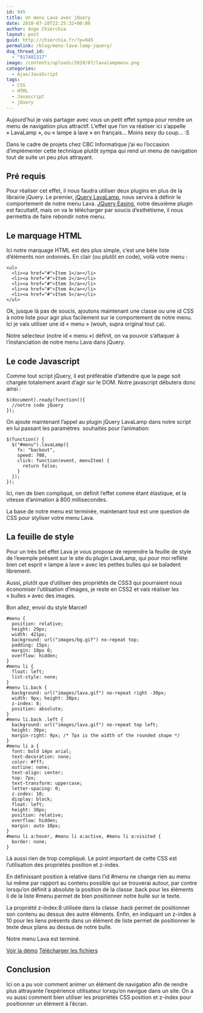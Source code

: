 ```yaml
---
id: 945
title: Un menu Lava avec jQuery
date: 2010-07-28T22:25:32+00:00
author: Ange Chierchia
layout: post
guid: http://chierchia.fr/?p=945
permalink: /blog/menu-lava-lamp-jquery/
dsq_thread_id:
  - "917481317"
image: /contents/uploads/2010/07/lavalampmenu.png
categories:
  - Ajax/JavaScript
tags:
  - CSS
  - HTML
  - Javascript
  - jQuery
---
```

Aujourd&rsquo;hui je vais partager avec vous un petit effet sympa pour rendre un menu de navigation plus attractif. L&rsquo;effet que l&rsquo;on va réaliser ici s&rsquo;appelle &laquo;&nbsp;LavaLamp&nbsp;&raquo;, ou &laquo;&nbsp;lampe à lave&nbsp;&raquo; en français&#8230; Moins sexy du coup&#8230; :S<!--more-->

Dans le cadre de projets chez CBC Informatique j&rsquo;ai eu l&rsquo;occasion d&rsquo;implémenter cette technique plutôt sympa qui rend un menu de navigation tout de suite un peu plus attrayant.

## Pré requis

Pour réaliser cet effet, il nous faudra utiliser deux plugins en plus de la librairie jQuery. Le premier, <a title="jQuery LavaLamp" href="http://plugins.jquery.com/project/lavalamp2" target="_blank">jQuery LavaLamp</a>, nous servira à définir le comportement de notre menu Lava. <a title="jQuery Easing" href="http://plugins.jquery.com/project/Easing" target="_blank">JQuery Easing</a>, notre deuxième plugin est facultatif, mais on va le télécharger par soucis d&rsquo;esthétisme, il nous permettra de faire rebondir notre menu.

## Le marquage HTML

Ici notre marquage HTML est des plus simple, c&rsquo;est une bête liste d&rsquo;éléments non ordonnés. En clair (ou plutôt en code), voilà votre menu :

    <ul>
      <li><a href="#">Item 1</a></li>
      <li><a href="#">Item 2</a></li>
      <li><a href="#">Item 3</a></li>
      <li><a href="#">Item 4</a></li>
      <li><a href="#">Item 5</a></li>
    </ul>

Ok, jusque là pas de soucis, ajoutons maintenant une classe ou une id CSS à notre liste pour agir plus facilement sur le comportement de notre menu. Ici je vais utiliser une id &laquo;&nbsp;menu&nbsp;&raquo; (wouh, supra original tout ça).

Notre sélecteur (notre id &laquo;&nbsp;menu&nbsp;&raquo;) définit, on va pouvoir s&rsquo;attaquer à l&rsquo;instanciation de notre menu Lava dans jQuery.

## Le code Javascript

Comme tout script jQuery, il est préférable d&rsquo;attendre que la page soit chargée totalement avant d&rsquo;agir sur le DOM. Notre javascript débutera donc ainsi :

    $(document).ready(function(){
      //notre code jQuery
    });

On ajoute maintenant l&rsquo;appel au plugin jQuery LavaLamp dans notre script en lui passant les paramètres  souhaités pour l&rsquo;animation:

    $(function() {
      $("#menu").lavaLamp({
        fx: "backout",
        speed: 700,
        click: function(event, menuItem) {
          return false;
        }
      });
    });

Ici, rien de bien compliqué, on définit l&rsquo;effet comme étant élastique, et la vitesse d&rsquo;animation à 800 millisecondes.

La base de notre menu est terminée, maintenant tout est une question de CSS pour styliser votre menu Lava.

## La feuille de style

Pour un très bel effet Lava je vous propose de reprendre la feuille de style de l&rsquo;exemple présent sur le site du plugin LavaLamp, qui pour moi reflète bien cet esprit &laquo;&nbsp;lampe à lave&nbsp;&raquo; avec les petites bulles qui se baladent librement.

Aussi, plutôt que d&rsquo;utiliser des propriétés de CSS3 qui pourraient nous économiser l&rsquo;utilisation d&rsquo;images, je reste en CSS2 et vais réaliser les &laquo;&nbsp;bulles&nbsp;&raquo; avec des images.

Bon allez, envoi du style Marcel!

    #menu {
      position: relative;
      height: 29px;
      width: 421px;
      background: url("images/bg.gif") no-repeat top;
      padding: 15px;
      margin: 10px 0;
      overflow: hidden;
    }
    #menu li {
      float: left;
      list-style: none;
    }
    #menu li.back {
      background: url("images/lava.gif") no-repeat right -30px;
      width: 9px; height: 30px;
      z-index: 8;
      position: absolute;
    }
    #menu li.back .left {
      background: url("images/lava.gif") no-repeat top left;
      height: 30px;
      margin-right: 9px; /* 7px is the width of the rounded shape */
    }
    #menu li a {
      font: bold 14px arial;
      text-decoration: none;
      color: #fff;
      outline: none;
      text-align: center;
      top: 7px;
      text-transform: uppercase;
      letter-spacing: 0;
      z-index: 10;
      display: block;
      float: left;
      height: 30px;
      position: relative;
      overflow: hidden;
      margin: auto 10px;
    }
    #menu li a:hover, #menu li a:active, #menu li a:visited {
      border: none;
    }

Là aussi rien de trop compliqué. Le point important de cette CSS est l&rsquo;utilisation des propriétés position et z-index.

En définissant position à relative dans l&rsquo;id #menu ne change rien au menu lui même par rapport au contenu possible qui se trouverai autour, par contre lorsqu&rsquo;on définit à absolute la position de la classe .back pour les éléments li de la liste #menu permet de bien positionner notre bulle sur le texte.

La propriété z-index:8 utilisée dans la classe .back permet de positionner son contenu au dessus des autre éléments. Enfin, en indiquant un z-index à 10 pour les liens présents dans un élément de liste permet de positionner le texte deux plans au dessus de notre bulle.

Notre menu Lava est terminé.

[Voir la démo](http://demo.angechierchia.com/lavalampmenu/) [Télécharger les fichiers](https://github.com/nighcrawl/demo.chierchia.fr/tree/master/lavalampmenu)

## Conclusion

Ici on a pu voir comment animer un élément de navigation afin de rendre plus attrayante l&rsquo;expérience utilisateur lorsqu&rsquo;on navigue dans un site. On a vu aussi comment bien utiliser les propriétés CSS position et z-index pour positionner un élément à l&rsquo;écran.